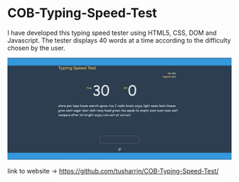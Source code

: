 # COB-Typing-Speed-Test

I have developed this typing speed tester using HTML5, CSS, DOM and Javascript. The tester displays 40 words at a time according to the difficulty chosen by the user.

![image](https://github.com/tusharrjn/COB-Typing-Speed-Test/blob/main/Screenshot%20(102).png)


link to website -> https://github.com/tusharrjn/COB-Typing-Speed-Test/

